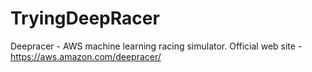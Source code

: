 # TryingDeepRacer
Deepracer - AWS machine learning racing simulator.
Official web site - https://aws.amazon.com/deepracer/
